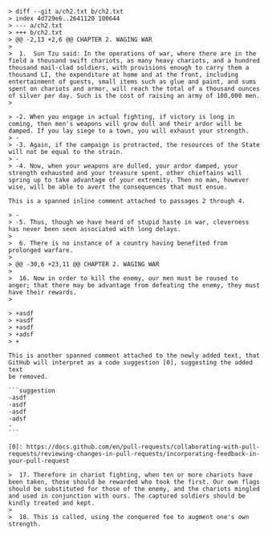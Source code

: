     > diff --git a/ch2.txt b/ch2.txt
    > index 4d729e6..2641120 100644
    > --- a/ch2.txt
    > +++ b/ch2.txt
    > @@ -2,13 +2,6 @@ CHAPTER 2. WAGING WAR
    >  
    >  1.  Sun Tzu said: In the operations of war, where there are in the field a thousand swift chariots, as many heavy chariots, and a hundred thousand mail-clad soldiers, with provisions enough to carry them a thousand LI, the expenditure at home and at the front, including entertainment of guests, small items such as glue and paint, and sums spent on chariots and armor, will reach the total of a thousand ounces of silver per day. Such is the cost of raising an army of 100,000 men. 
    >  

    > -2. When you engage in actual fighting, if victory is long in coming, then men's weapons will grow dull and their ardor will be damped. If you lay siege to a town, you will exhaust your strength. 
    > -
    > -3. Again, if the campaign is protracted, the resources of the State will not be equal to the strain. 
    > -
    > -4. Now, when your weapons are dulled, your ardor damped, your strength exhausted and your treasure spent, other chieftains will spring up to take advantage of your extremity. Then no man, however wise, will be able to avert the consequences that must ensue. 

    This is a spanned inline comment attached to passages 2 through 4.

    > -
    > -5. Thus, though we have heard of stupid haste in war, cleverness has never been seen associated with long delays. 
    >  
    >  6. There is no instance of a country having benefited from prolonged warfare. 
    >  
    > @@ -30,6 +23,11 @@ CHAPTER 2. WAGING WAR
    >  
    >  16. Now in order to kill the enemy, our men must be roused to anger; that there may be advantage from defeating the enemy, they must have their rewards. 
    >  

    > +asdf
    > +asdf
    > +asdf
    > +adsf
    > +

    This is another spanned comment attached to the newly added text, that
    GitHub will interpret as a code suggestion [0], suggesting the added text
    be removed.

    ```suggestion
    -asdf
    -asdf
    -asdf
    -adsf
    -
    ```

    [0]: https://docs.github.com/en/pull-requests/collaborating-with-pull-requests/reviewing-changes-in-pull-requests/incorporating-feedback-in-your-pull-request

    >  17. Therefore in chariot fighting, when ten or more chariots have been taken, those should be rewarded who took the first. Our own flags should be substituted for those of the enemy, and the chariots mingled and used in conjunction with ours. The captured soldiers should be kindly treated and kept. 
    >  
    >  18. This is called, using the conquered foe to augment one's own strength. 

